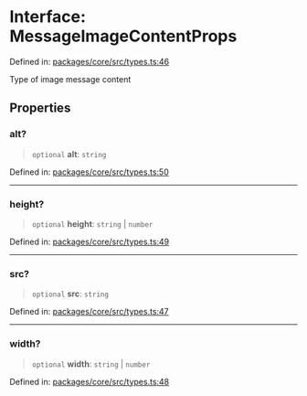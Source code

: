 # Interface: MessageImageContentProps

Defined in: [packages/core/src/types.ts:46](https://github.com/GeoDaCenter/openassistant/blob/bc4037be52d89829440fcc4aaa1010be73719d16/packages/core/src/types.ts#L46)

Type of image message content

## Properties

### alt?

> `optional` **alt**: `string`

Defined in: [packages/core/src/types.ts:50](https://github.com/GeoDaCenter/openassistant/blob/bc4037be52d89829440fcc4aaa1010be73719d16/packages/core/src/types.ts#L50)

***

### height?

> `optional` **height**: `string` \| `number`

Defined in: [packages/core/src/types.ts:49](https://github.com/GeoDaCenter/openassistant/blob/bc4037be52d89829440fcc4aaa1010be73719d16/packages/core/src/types.ts#L49)

***

### src?

> `optional` **src**: `string`

Defined in: [packages/core/src/types.ts:47](https://github.com/GeoDaCenter/openassistant/blob/bc4037be52d89829440fcc4aaa1010be73719d16/packages/core/src/types.ts#L47)

***

### width?

> `optional` **width**: `string` \| `number`

Defined in: [packages/core/src/types.ts:48](https://github.com/GeoDaCenter/openassistant/blob/bc4037be52d89829440fcc4aaa1010be73719d16/packages/core/src/types.ts#L48)
